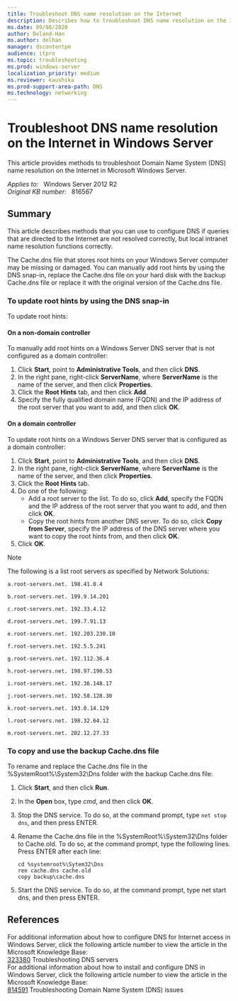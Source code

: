 ```yaml
---
title: Troubleshoot DNS name resolution on the Internet
description: Describes how to troubleshoot DNS name resolution on the Internet in Microsoft Windows Server.
ms.date: 09/08/2020
author: Deland-Han
ms.author: delhan
manager: dscontentpm
audience: itpro
ms.topic: troubleshooting
ms.prod: windows-server
localization_priority: medium
ms.reviewer: kaushika
ms.prod-support-area-path: DNS
ms.technology: networking
---
```

# Troubleshoot DNS name resolution on the Internet in Windows Server

This article provides methods to troubleshoot Domain Name System (DNS) name resolution on the Internet in Microsoft Windows Server.

_Applies to:_ &nbsp; Windows Server 2012 R2  
_Original KB number:_ &nbsp; 816567

## Summary

This article describes methods that you can use to configure DNS if queries that are directed to the Internet are not resolved correctly, but local intranet name resolution functions correctly.

The Cache.dns file that stores root hints on your Windows Server computer may be missing or damaged. You can manually add root hints by using the DNS snap-in, replace the Cache.dns file on your hard disk with the backup Cache.dns file or replace it with the original version of the Cache.dns file.

### To update root hints by using the DNS snap-in

To update root hints:

#### On a non-domain controller

To manually add root hints on a Windows Server DNS server that is not configured as a domain controller:

1. Click **Start**, point to **Administrative Tools**, and then click **DNS**.
2. In the right pane, right-click **ServerName**, where **ServerName** is the name of the server, and then click **Properties**.  
3. Click the **Root Hints** tab, and then click **Add**.
4. Specify the fully qualified domain name (FQDN) and the IP address of the root server that you want to add, and then click **OK**.  

#### On a domain controller

To update root hints on a Windows Server DNS server that is configured as a domain controller:

1. Click **Start**, point to **Administrative Tools**, and then click **DNS**.
2. In the right pane, right-click **ServerName**, where **ServerName** is the name of the server, and then click **Properties**.  
3. Click the **Root Hints** tab.
4. Do one of the following:
   - Add a root server to the list. To do so, click **Add**, specify the FQDN and the IP address of the root server that you want to add, and then click **OK**.
   - Copy the root hints from another DNS server. To do so, click **Copy from Server**, specify the IP address of the DNS server where you want to copy the root hints from, and then click **OK**.
5. Click **OK**.

> [!NOTE]
> The following is a list root servers as specified by Network Solutions:  
>
> `a.root-servers.net. 198.41.0.4`
>
> `b.root-servers.net. 199.9.14.201`
>
> `c.root-servers.net. 192.33.4.12`
>
> `d.root-servers.net. 199.7.91.13`
>
> `e.root-servers.net. 192.203.230.10`
>
> `f.root-servers.net. 192.5.5.241`
>
> `g.root-servers.net. 192.112.36.4`
>
> `h.root-servers.net. 198.97.190.53`
>
> `i.root-servers.net. 192.36.148.17`
>
> `j.root-servers.net. 192.58.128.30`
>
> `k.root-servers.net. 193.0.14.129`
>
> `l.root-servers.net. 198.32.64.12`
>
> `m.root-servers.net. 202.12.27.33`

### To copy and use the backup Cache.dns file

To rename and replace the Cache.dns file in the %SystemRoot%\System32\Dns folder with the backup Cache.dns file:

1. Click **Start**, and then click **Run**.
2. In the **Open** box, type *cmd*, and then click **OK**.
3. Stop the DNS service. To do so, at the command prompt, type `net stop dns`, and then press ENTER.
4. Rename the Cache.dns file in the %SystemRoot%\\System32\\Dns folder to Cache.old. To do so, at the command prompt, type the following lines. Press ENTER after each line:

    ```console  
    cd %systemroot%\Sytem32\Dns  
    ren cache.dns cache.old  
    copy backup\cache.dns
    ```  

5. Start the DNS service. To do so, at the command prompt, type net start dns, and then press ENTER.

## References

For additional information about how to configure DNS for Internet access in Windows Server, click the following article number to view the article in the Microsoft Knowledge Base:  
[323380](https://support.microsoft.com/help/323380) Troubleshooting DNS servers  
For additional information about how to install and configure DNS in Windows Server, click the following article number to view the article in the Microsoft Knowledge Base:  
[814591](https://support.microsoft.com/help/814591) Troubleshooting Domain Name System (DNS) issues  
